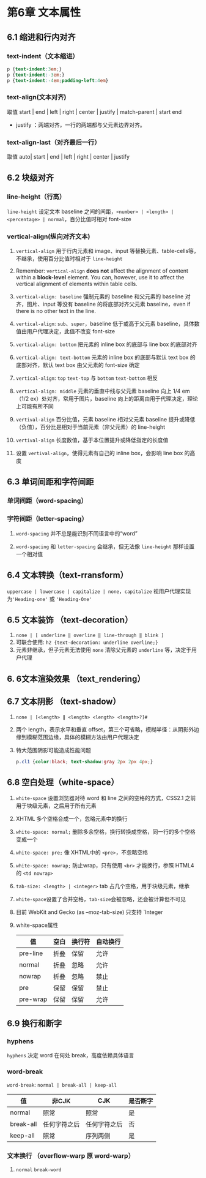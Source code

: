 # 第6章 文本属性

## 6.1 缩进和行内对齐

### text-indent（文本缩进）

```css
p {text-indent:3em;}
p {text-indent:-3em;}
p {text-indent:-4em;padding-left:4em}
```

### text-align(文本对齐)

取值 start | end  | left |  right |  center  | justify |  match-parent |  start end

- justify ：两端对齐，一行的两端都与父元素边界对齐。

### text-align-last（对齐最后一行）

取值  auto| start | end  | left |  right |  center  | justify 

## 6.2  块级对齐

### line-height（行高）

`line-height` 设定文本 baseline 之间的间距，`<number> | <length> | <percentage> | normal`，百分比值时相对 font-size

### vertical-align(纵向对齐文本)

1. `vertical-align` 用于行内元素和 image、input 等替换元素、table-cells等，不继承，使用百分比值时相对于 `line-height`

2. Remember: `vertical-align` **does not** affect the alignment of content within a **block-level** element. You can, however, use it to affect the vertical alignment of elements within table cells.

3. `vertical-align: baseline` 强制元素的 baseline 和父元素的 baseline 对齐，图片、input 等没有 baseline 的将底部对齐父元素 baseline，even if there is no other text in the line.

4. `vertical-align`: `sub`、`super`，baseline 低于或高于父元素 baseline，具体数值由用户代理决定，此值不改变 font-size

5. `vertical-align: bottom` 把元素的 inline box 的底部与 line box 的底部对齐

6. `vertical-align: text-bottom` 元素的 inline box 的底部与默认 text box 的底部对齐，默认 text box 由父元素的 font-size 确定

7. `vertical-align`: `top` `text-top` 与 `bottom` `text-bottom` 相反

8. `vertical-align: middle` 元素的垂直中线与父元素 baseline 向上 1/4 em（1/2 ex）处对齐，常用于图片，baseline 向上的距离由用于代理决定，理论上可能有所不同

9. `vertival-align` 百分比值，元素 baseline 相对父元素 baseline 提升或降低（负值），百分比是相对于当前元素（非父元素）的 line-height

10. `vertival-align` 长度数值，基于本位置提升或降低指定的长度值

11. 设置 `vertival-align`，使得元素有自己的 inline box，会影响 line box 的高度

## 6.3 单词间距和字符间距

### 单词间距（word-spacing）

### 字符间距（letter-spacing）

1. `word-spacing` 并不总是能识别不同语言中的“word”

2. `word-spacing` 和 `letter-spacing` 会继承，但无法像 `line-height` 那样设置一个相对值

## 6.4 文本转换（text-rransform）
`uppercase | lowercase | capitalize | none`，`capitalize` 视用户代理实现为`'Heading-one'` 或 `'Heading-One'`

## 6.5 文本装饰 （text-decoration）

1. `none | [ underline ‖ overline ‖ line-through ‖ blink ]`
2. 可联合使用: `h2 {text-decoration: underline overline;}`
3. 元素非继承，但子元素无法使用 `none` 清除父元素的 `underline` 等，决定于用户代理

## 6. 6文本渲染效果 （text_rendering）

##  6.7 文本阴影 （text-shadow）

1. `none | [<length> ‖ <length> <length> <length>?]#`

2. 两个 length，表示水平和垂直 offset，第三个可省略，模糊半径：从阴影外边缘到模糊范围边缘，具体的模糊方法由用户代理决定

3. 特大范围阴影可能造成性能问题

   ```css
   p.cl1 {color:black; text-shadow:gray 2px 2px 4px;}
   ```

## 6.8 空白处理（white-space）

1. `white-space` 设置浏览器对待 word 和 line 之间的空格的方式，CSS2.1 之前用于块级元素，之后用于所有元素

2. XHTML 多个空格合成一个，忽略元素中的换行

3. `white-space: normal;` 删除多余空格，换行转换成空格，同一行的多个空格变成一个

4. `white-space: pre;` 像 XHTML中的 `<pre>`，不忽略空格

5. `white-space: nowrap;` 防止wrap，只有使用 `<br>` 才能换行，参照 HTML4 的 `<td nowrap>`

6. `tab-size: <length> | <integer>`  tab 占几个空格，用于块级元素，继承

7. `white-space`设置了合并空格，`tab-size`会被忽略，还会被计算但不可见

8. 目前 WebKit and Gecko (as –moz-tab-size) 只支持 `Integer

9. white-space属性

   | 值       | 空白      | 换行符  | 自动换行  |
   | -------- | --------- | ------- | --------- |
   | pre-line | 折叠| 保留 |允许|
   | normal   | 折叠 | 忽略| 允许|
   | nowrap   | 折叠 | 忽略| 禁止|
   | pre      | 保留 | 保留| 禁止 |
   | pre-wrap | 保留 | 保留| 允许 |

## 6.9 换行和断字

### hyphens

`hyphens` 决定 word 在何处 break，高度依赖具体语言

### word-break

`word-break`: `normal | break-all | keep-all`

| 值        | 非CJK | CJK  | 是否断字 |
| --------- | ----- | ---- | -------- |
| normal    | 照常|照常|     是     |
| break-all | 任何字符之后|任何字符之后|     否     |
|  keep-all | 照常 |   序列两侧   |     是     |

### 文本换行 （overflow-warp 原 word-warp）

1. `normal` `break-word`
